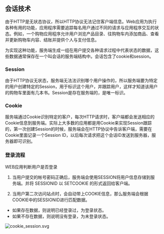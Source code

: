 ## 会话技术

由于HTTP是无状态协议，所以HTTP协议无法记住客户端信息。Web应用为执行各种有用的功能，应用程序需要追踪每名用户通过不同的请求与应用程序交互的状态。例如，一个购物应用程序允许用户浏览产品目录、往购物车内添加商品、查看并更新购物车内容、结账并提供个人与支付信息。

为实现这种功能，服务端生成一组在用户提交各种请求过程中代表状态的数据，这些数据通常保存在一个叫会话的服务端结构中。会话包含了cookie和session。

### Session

由于HTTP协议无状态，服务端无法法识别哪个用户操作的，所以服务端要为特定的用户创建特定的Session，用于标识这个用户，并跟踪用户，这样才知道该用户的购物车里面有几本书。Session是存在服务端的，是唯一标识。

### Cookie

服务端通过Cookie识别特定的客户，每次HTTP请求时，客户端都会发送相应的Cookie信息到服务端。实际上大多数的应用都是用Cookie来实现Session跟踪的，第一次创建Session的时候，服务端会在HTTP协议中告诉客户端，需要在Cookie里面记录一个Session ID，以后每次请求把这个会话ID发送到服务器，服务器即可识别。


### 登录流程

WEB应用判断用户是否登录

1. 当用户提交的帐号密码正确后，服务端会使用SESSION将用户信息存储到服务端。并将 SESSIONID 以 SETCOOKIE 的形式返回给客户端。

2. 当用户第二次访问站点时，会自动带上COOKIE信息，那么服务端会根据COOKIE中的SESSIONID进行匹配数据。

* 如果存在数据，则说明已经登录过，为登录状态。
* 如果不存在数据，则说明没有登录，为未登录状态。

![cookie_session.svg](https://cdn.jsdelivr.net/gh/yzbtdiy/cdn@security/imgs/http/cookie_session.svg)